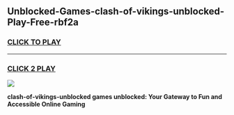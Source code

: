 
## Unblocked-Games-clash-of-vikings-unblocked-Play-Free-rbf2a
<h3>
<a href="https://premium76.site?title=clash-of-vikings-unblocked&ref=23A">CLICK TO PLAY</a></h3>
<hr>

<h3>
<a href="https://premium76.site?title=clash-of-vikings-unblocked&ref=23A">CLICK 2 PLAY</a>
  
</h3>

<a href="https://premium76.site?title=clash-of-vikings-unblocked&ref=23A"><img src="https://clearcache.store/games.png"></a>


**clash-of-vikings-unblocked games unblocked: Your Gateway to Fun and Accessible Online Gaming**
